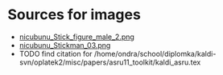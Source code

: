 Sources for images
==================
* [nicubunu_Stick_figure_male_2.png](http://openclipart.org/image/800px/svg_to_png/15038/nicubunu_Stick_figure_male_2.png)
* [nicubunu_Stickman_03.png](http://openclipart.org/image/800px/svg_to_png/14621/nicubunu_Stickman_03.png)
* TODO find citation for /home/ondra/school/diplomka/kaldi-svn/oplatek2/misc/papers/asru11_toolkit/kaldi_asru.tex
